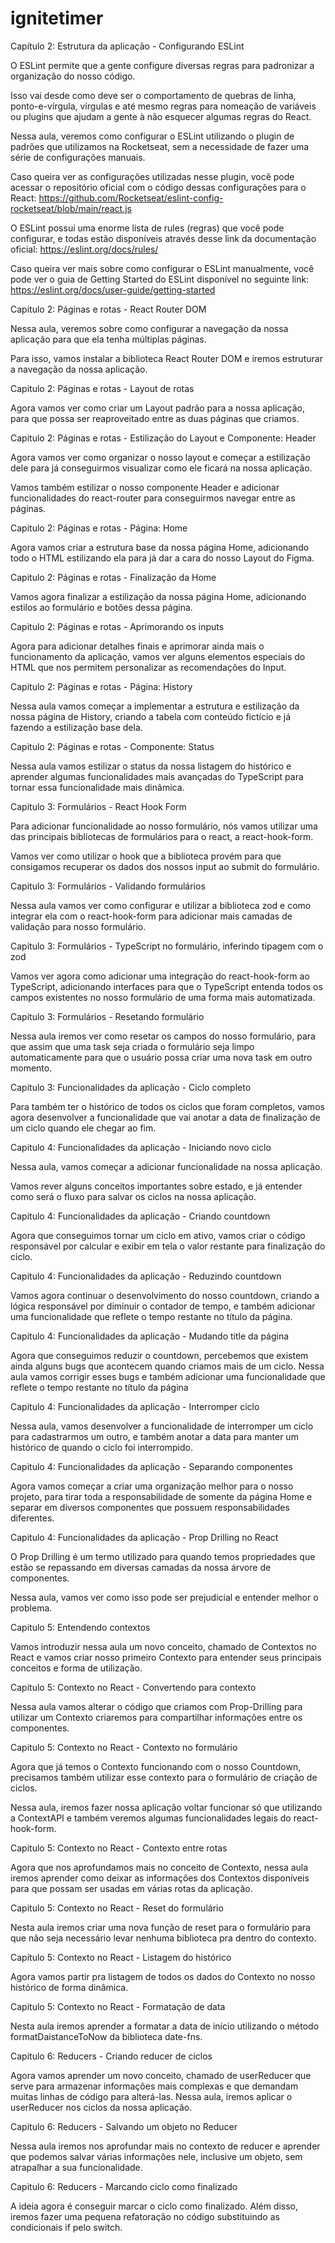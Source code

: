 # ignitetimer

Capítulo 2: Estrutura da aplicação - Configurando ESLint

O ESLint permite que a gente configure diversas regras para padronizar a organização do nosso código.

Isso vai desde como deve ser o comportamento de quebras de linha, ponto-e-vírgula, vírgulas e até mesmo regras para nomeação de variáveis ou plugins que ajudam a gente à não esquecer algumas regras do React.

Nessa aula, veremos como configurar o ESLint utilizando o plugin de padrões que utilizamos na Rocketseat, sem a necessidade de fazer uma série de configurações manuais.

Caso queira ver as configurações utilizadas nesse plugin, você pode acessar o repositório oficial com o código dessas configurações para o React: https://github.com/Rocketseat/eslint-config-rocketseat/blob/main/react.js

O ESLint possui uma enorme lista de rules (regras) que você pode configurar, e todas estão disponíveis através desse link da documentação oficial: https://eslint.org/docs/rules/

Caso queira ver mais sobre como configurar o ESLint manualmente, você pode ver o guia de Getting Started do ESLint disponível no seguinte link: https://eslint.org/docs/user-guide/getting-started


Capitulo 2: Páginas e rotas - React Router DOM

Nessa aula, veremos sobre como configurar a navegação da nossa aplicação para que ela tenha múltiplas páginas.

Para isso, vamos instalar a biblioteca React Router DOM e iremos estruturar a navegação da nossa aplicação.


Capitulo 2: Páginas e rotas - Layout de rotas

Agora vamos ver como criar um Layout padrão para a nossa aplicação, para que possa ser reaproveitado entre as duas páginas que criamos.


Capitulo 2: Páginas e rotas - Estilização do Layout e Componente: Header

Agora vamos ver como organizar o nosso layout e começar a estilização dele para já conseguirmos visualizar como ele ficará na nossa aplicação.

Vamos também estilizar o nosso componente Header e adicionar funcionalidades do react-router para conseguirmos navegar entre as páginas.


Capitulo 2: Páginas e rotas - Página: Home

Agora vamos criar a estrutura base da nossa página Home, adicionando todo o HTML estilizando ela para já dar a cara do nosso Layout do Figma.


Capitulo 2: Páginas e rotas - Finalização da Home

Vamos agora finalizar a estilização da nossa página Home, adicionando estilos ao formulário e botões dessa página.

Capitulo 2: Páginas e rotas - Aprimorando os inputs

Agora para adicionar detalhes finais e aprimorar ainda mais o funcionamento da aplicação, vamos ver alguns elementos especiais do HTML que nos permitem personalizar as recomendações do Input.


Capitulo 2: Páginas e rotas - Página: History

Nessa aula vamos começar a implementar a estrutura e estilização da nossa página de History, criando a tabela com conteúdo fictício e já fazendo a estilização base dela.


Capitulo 2: Páginas e rotas - Componente: Status

Nessa aula vamos estilizar o status da nossa listagem do histórico e aprender algumas funcionalidades mais avançadas do TypeScript para tornar essa funcionalidade mais dinâmica.


Capitulo 3: Formulários - React Hook Form

Para adicionar funcionalidade ao nosso formulário, nós vamos utilizar uma das principais bibliotecas de formulários para o react, a react-hook-form.

Vamos ver como utilizar o hook que a biblioteca provém para que consigamos recuperar os dados dos nossos input ao submit do formulário.


Capitulo 3: Formulários - Validando formulários

Nessa aula vamos ver como configurar e utilizar a biblioteca zod e como integrar ela com o react-hook-form para adicionar mais camadas de validação para nosso formulário.


Capitulo 3: Formulários - TypeScript no formulário, inferindo tipagem com o zod

Vamos ver agora como adicionar uma integração do react-hook-form ao TypeScript, adicionando interfaces para que o TypeScript entenda todos os campos existentes no nosso formulário de uma forma mais automatizada.


Capitulo 3: Formulários - Resetando formulário

Nessa aula iremos ver como resetar os campos do nosso formulário, para que assim que uma task seja criada o formulário seja limpo automaticamente para que o usuário possa criar uma nova task em outro momento.


Capitulo 3: Funcionalidades da aplicação - Ciclo completo

Para também ter o histórico de todos os ciclos que foram completos, vamos agora desenvolver a funcionalidade que vai anotar a data de finalização de um ciclo quando ele chegar ao fim.


Capitulo 4: Funcionalidades da aplicação - Iniciando novo ciclo

Nessa aula, vamos começar a adicionar funcionalidade na nossa aplicação.

Vamos rever alguns conceitos importantes sobre estado, e já entender como será o fluxo para salvar os ciclos na nossa aplicação.



Capitulo 4: Funcionalidades da aplicação - Criando countdown

Agora que conseguimos tornar um ciclo em ativo, vamos criar o código responsável por calcular e exibir em tela o valor restante para finalização do ciclo.



Capitulo 4: Funcionalidades da aplicação - Reduzindo countdown

Vamos agora continuar o desenvolvimento do nosso countdown, criando a lógica responsável por diminuir o contador de tempo, e também adicionar uma funcionalidade que reflete o tempo restante no título da página.



Capitulo 4: Funcionalidades da aplicação - Mudando title da página

Agora que conseguimos reduzir o countdown, percebemos que existem ainda alguns bugs que acontecem quando criamos mais de um ciclo. Nessa aula vamos corrigir esses bugs e também adicionar uma funcionalidade que reflete o tempo restante no título da página


Capitulo 4: Funcionalidades da aplicação - Interromper ciclo

Nessa aula, vamos desenvolver a funcionalidade de interromper um ciclo para cadastrarmos um outro, e também anotar a data para manter um histórico de quando o ciclo foi interrompido.



Capitulo 4: Funcionalidades da aplicação - Separando componentes

Agora vamos começar a criar uma organização melhor para o nosso projeto, para tirar toda a responsabilidade de somente da página Home e separar em diversos componentes que possuem responsabilidades diferentes.


Capitulo 4: Funcionalidades da aplicação - Prop Drilling no React

O Prop Drilling é um termo utilizado para quando temos propriedades que estão se repassando em diversas camadas da nossa árvore de componentes.

Nessa aula, vamos ver como isso pode ser prejudicial e entender melhor o problema.


Capitulo 5: Entendendo contextos

Vamos introduzir nessa aula um novo conceito, chamado de Contextos no React e vamos criar nosso primeiro Contexto para entender seus principais conceitos e forma de utilização.


Capitulo 5: Contexto no React - Convertendo para contexto

Nessa aula vamos alterar o código que criamos com Prop-Drilling para utilizar um Contexto criaremos para compartilhar informações entre os componentes.


Capitulo 5: Contexto no React - Contexto no formulário

Agora que já temos o Contexto funcionando com o nosso Countdown, precisamos também utilizar esse contexto para o formulário de criação de ciclos.

Nessa aula, iremos fazer nossa aplicação voltar funcionar só que utilizando a ContextAPI e também veremos algumas funcionalidades legais do react-hook-form.


Capitulo 5: Contexto no React - Contexto entre rotas

Agora que nos aprofundamos mais no conceito de Contexto, nessa aula iremos aprender como deixar as informações dos Contextos disponíveis para que possam ser usadas em várias rotas da aplicação.


Capitulo 5: Contexto no React - Reset do formulário

Nesta aula iremos criar uma nova função de reset para o formulário para que não seja necessário levar nenhuma biblioteca pra dentro do contexto.


Capítulo 5: Contexto no React - Listagem do histórico

Agora vamos partir pra listagem de todos os dados do Contexto no nosso histórico de forma dinâmica.


Capitulo 5: Contexto no React - Formatação de data

Nesta aula iremos aprender a formatar a data de início utilizando o método formatDaistanceToNow da biblioteca date-fns.

Capitulo 6: Reducers - Criando reducer de ciclos

Agora vamos aprender um novo conceito, chamado de userReducer que serve para armazenar informações mais complexas e que demandam muitas linhas de código para alterá-las.
Nessa aula, iremos aplicar o userReducer nos ciclos da nossa aplicação.


Capitulo 6: Reducers - Salvando um objeto no Reducer

Nessa aula iremos nos aprofundar mais no contexto de reducer e aprender que podemos salvar várias informações nele, inclusive um objeto, sem atrapalhar a sua funcionalidade.


Capitulo 6: Reducers - Marcando ciclo como finalizado

A ideia agora é conseguir marcar o ciclo como finalizado. Além disso, iremos fazer uma pequena refatoração no código substituindo as condicionais if pelo switch.